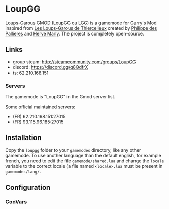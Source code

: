 
# LoupGG 

Loups-Garous GMOD (LoupGG ou LGG) is a gamemode for Garry's Mod inspired from [Les Loups-Garous de Thiercelieux](https://fr.wikipedia.org/wiki/Les_Loups-garous_de_Thiercelieux) created by [Philippe des Pallières](https://fr.wikipedia.org/wiki/Philippe_des_Palli%C3%A8res) and [Hervé Marly](https://fr.wikipedia.org/wiki/Herv%C3%A9_Marly).
The project is completely open-source.

## Links

* group steam: http://steamcommunity.com/groups/LoupGG
* discord: https://discord.gg/q8QdfrX
* ts: 62.210.168.151

### Servers

The gamemode is "LoupGG" in the Gmod server list.

Some official maintained servers:

* (FR) 62.210.168.151:27015
* (FR) 93.115.96.185:27015

## Installation

Copy the `loupgg` folder to your `gamemodes` directory, like any other gamemode.
To use another language than the default english, for example french, you need to edit the file `gamemode/shared.lua` and change the `locale` variable to the correct locale (a file named `<locale>.lua` must be present in `gamemodes/lang/`.

## Configuration

### ConVars
